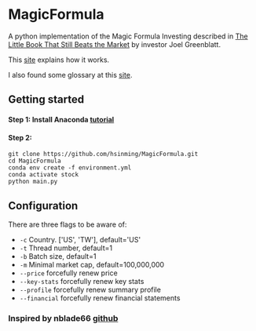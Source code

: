# MagicFormula
A python implementation of the Magic Formula Investing described in [The Little Book That Still Beats the Market](https://www.amazon.com/Little-Still-Market-Books-Profits-ebook/dp/B003VWCQB0) by investor Joel Greenblatt.

This [site](https://www.valuesignals.com/Glossary/Details/Greenblatt_Magic_Formula/13381) explains how it works.

I also found some glossary at this [site](https://www.quant-investing.com/glossary).

## Getting started

#### Step 1: Install Anaconda [tutorial](https://docs.anaconda.com/anaconda/install/index.html)
#### Step 2: 
```
git clone https://github.com/hsinming/MagicFormula.git
cd MagicFormula
conda env create -f environment.yml
conda activate stock
python main.py
```

## Configuration

There are three flags to be aware of:

* `-c`    Country. ['US', 'TW'], default='US'
* `-t`    Thread number, default=1
* `-b`    Batch size, default=1
* `-m`    Minimal market cap, default=100,000,000
* `--price`    forcefully renew price
* `--key-stats`    forcefully renew key stats
* `--profile`    forcefully renew summary profile
* `--financial`    forcefully renew financial statements

### Inspired by nblade66 [github](https://github.com/nblade66/MagicFormula)
